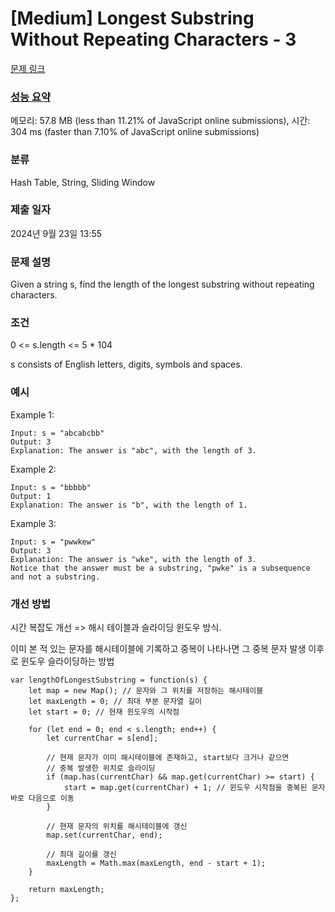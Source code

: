 # [Medium] Longest Substring Without Repeating Characters - 3

[문제 링크](https://leetcode.com/problems/longest-substring-without-repeating-characters/)

### [성능 요약](https://leetcode.com/submissions/detail/1399217555/)

메모리: 57.8 MB (less than 11.21% of JavaScript online submissions), 시간: 304 ms (faster than 7.10% of JavaScript online submissions)

### 분류

Hash Table, String, Sliding Window

### 제출 일자

2024년 9월 23일 13:55

### 문제 설명

<p>Given a string s, find the length of the longest substring without repeating characters.</p>

### 조건
<p>0 <= s.length <= 5 * 104</p>
<p>s consists of English letters, digits, symbols and spaces.</p>


### 예시

Example 1:
```
Input: s = "abcabcbb"
Output: 3
Explanation: The answer is "abc", with the length of 3.
```

Example 2:
```
Input: s = "bbbbb"
Output: 1
Explanation: The answer is "b", with the length of 1.
```

Example 3:
```
Input: s = "pwwkew"
Output: 3
Explanation: The answer is "wke", with the length of 3.
Notice that the answer must be a substring, "pwke" is a subsequence and not a substring.
```

### 개선 방법
시간 복잡도 개선 => 해시 테이블과 슬라이딩 윈도우 방식.

<p>이미 본 적 있는 문자를 해시테이블에 기록하고 중복이 나타나면 그 중복 문자 발생 이후로 윈도우 슬라이딩하는 방법</p>

```
var lengthOfLongestSubstring = function(s) {
    let map = new Map(); // 문자와 그 위치를 저장하는 해시테이블
    let maxLength = 0; // 최대 부분 문자열 길이
    let start = 0; // 현재 윈도우의 시작점

    for (let end = 0; end < s.length; end++) {
        let currentChar = s[end];

        // 현재 문자가 이미 해시테이블에 존재하고, start보다 크거나 같으면
        // 중복 발생한 위치로 슬라이딩
        if (map.has(currentChar) && map.get(currentChar) >= start) {
            start = map.get(currentChar) + 1; // 윈도우 시작점을 중복된 문자 바로 다음으로 이동
        }

        // 현재 문자의 위치를 해시테이블에 갱신
        map.set(currentChar, end);

        // 최대 길이를 갱신
        maxLength = Math.max(maxLength, end - start + 1);
    }

    return maxLength;
};
```
